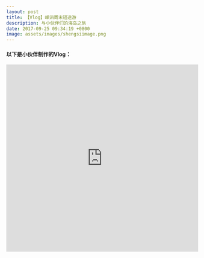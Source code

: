 ```yaml
---
layout: post
title: 【Vlog】嵊泗周末短途游
description: 与小伙伴们的海岛之旅
date: 2017-09-25 09:34:19 +0800
image: assets/images/shengsiimage.png
---
```



#### 以下是小伙伴制作的Vlog：

<iframe height="498" width="510" src='http://player.youku.com/embed/XMzA0OTE0MTU1Mg==' frameborder="0" allowfullscreen></iframe>
